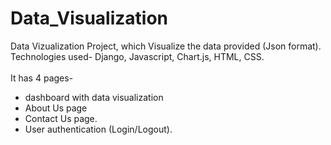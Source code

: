 # Data_Visualization

Data Vizualization Project, which Visualize the data provided (Json format). <br>
Technologies used- Django, Javascript, Chart.js, HTML, CSS.<br><br>
It has 4 pages- <br>
- dashboard with data visualization<br>
- About Us page<br>
- Contact Us page.<br>
- User authentication (Login/Logout).<br>


